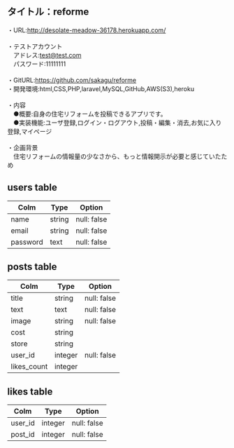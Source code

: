 ## タイトル：reforme
・URL:http://desolate-meadow-36178.herokuapp.com/</br>
</br>
・テストアカウント</br>
&emsp;アドレス:test@test.com</br>
&emsp;パスワード:11111111</br>
</br>
・GitURL:https://github.com/sakagu/reforme</br>
・開発環境:html,CSS,PHP,laravel,MySQL,GitHub,AWS(S3),heroku</br>
</br>
・内容</br>
&emsp;●概要:自身の住宅リフォームを投稿できるアプリです。</br>
&emsp;●実装機能:ユーザ登録,ログイン・ログアウト,投稿・編集・消去,お気に入り登録,マイページ</br>
</br>
・企画背景</br>
&emsp;住宅リフォームの情報量の少なさから、もっと情報開示が必要と感じていたため</br>

## users table
|Colm|Type|Option|
|----|----|------|
|name|string|null: false|
|email|string|null: false|
|password|text|null: false|

## posts table
|Colm|Type|Option|
|----|----|------|
|title|string|null: false|
|text|text|null: false|
|image|string|null: false|
|cost|string||
|store|string||
|user_id|integer|null: false|
|likes_count|integer||

## likes table
|Colm|Type|Option|
|----|----|------|
|user_id|integer|null: false|
|post_id|integer|null: false|